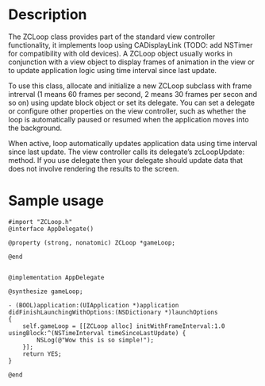 Description
===========

The ZCLoop class provides part of the standard view controller functionality, it implements loop using CADisplayLink (TODO: add NSTimer for compatibility with old devices). 
A ZCLoop object usually works in conjunction with a view object to display frames of animation in the view or to update application logic using time interval since last update.

To use this class, allocate and initialize a new ZCLoop subclass with frame intrerval (1 means 60 frames per second, 2 means 30 frames per secon and so on) using update block object or set its delegate. 
You can set a delegate or configure other properties on the view controller, such as whether the loop is automatically paused or resumed when the application moves into the background.

When active, loop automatically updates application data using time interval since last update.
The view controller calls its delegate’s zcLoopUpdate: method. If you use delegate then your delegate should update data that does not involve rendering the results to the screen.

Sample usage
============


    #import "ZCLoop.h"
    @interface AppDelegate()

    @property (strong, nonatomic) ZCLoop *gameLoop;

    @end


    @implementation AppDelegate

    @synthesize gameLoop;

    - (BOOL)application:(UIApplication *)application didFinishLaunchingWithOptions:(NSDictionary *)launchOptions
    {
        self.gameLoop = [[ZCLoop alloc] initWithFrameInterval:1.0 usingBlock:^(NSTimeInterval timeSinceLastUpdate) {
            NSLog(@"Wow this is so simple!");
        }];
        return YES;
    }

    @end
